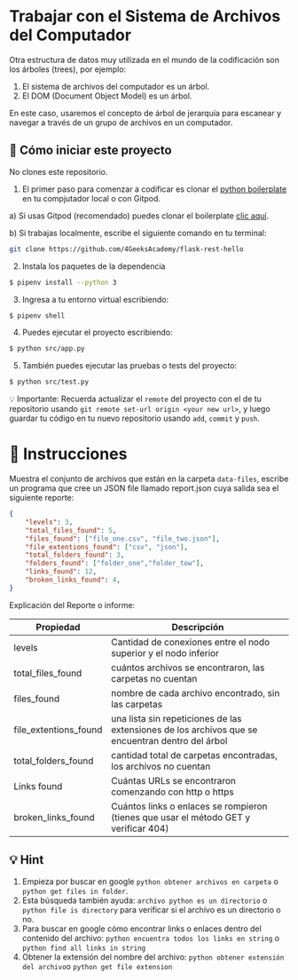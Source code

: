 # Trabajar con el Sistema de Archivos del Computador

Otra estructura de datos muy utilizada en el mundo de la codificación son los árboles (trees), por ejemplo:

1. El sistema de archivos del computador es un árbol.
2. El DOM (Document Object Model) es un árbol.

En este caso, usaremos el concepto de árbol de jerarquía  para escanear y navegar a través de un grupo de archivos en un computador.


## 🌱  Cómo iniciar este proyecto

No clones este repositorio.

1. El primer paso para comenzar a codificar es clonar el [python boilerplate](https://github.com/4GeeksAcademy/flask-rest-hello) en tu compjutador local o con Gitpod.

a) Si usas Gitpod (recomendado)  puedes clonar el boilerplate [clic aquí](https://github.com/4GeeksAcademy/flask-rest-hello).

b) Si trabajas localmente, escribe el siguiente comando en tu terminal: 
```sh
git clone https://github.com/4GeeksAcademy/flask-rest-hello
```

2. Instala los paquetes de la dependencia
```sh
$ pipenv install --python 3
```

3. Ingresa a tu entorno virtual escribiendo: 

```sh
$ pipenv shell
```

4. Puedes ejecutar el proyecto escribiendo:

```sh
$ python src/app.py
```
5. También puedes ejecutar las pruebas o tests del proyecto:

```sh
$ python src/test.py
```

💡 Importante: Recuerda actualizar el `remote` del proyecto con el de tu repositorio usando `git remote set-url origin <your new url>`, y luego guardar tu código en tu nuevo repositorio usando `add`, `commit` y `push`.


# 📝 Instrucciones

Muestra el conjunto de archivos que están en la carpeta `data-files`, escribe un programa que cree un JSON file llamado report.json cuya salida sea el siguiente reporte:


```json
{
    "levels": 3,
    "total_files_found": 5,
    "files_found": ["file_one.csv", "file_two.json"],
    "file_extentions_found": ["csv", "json"],
    "total_folders_found": 3,
    "folders_found": ["folder_one","folder_tow"],
    "links_found": 12,
    "broken_links_found": 4,
}
```

Explicación del Reporte o informe:

| Propiedad  | Descripción |
| --------  | ----------- |
| levels    | Cantidad de conexiones entre el nodo superior y el nodo inferior |
| total_files_found | cuántos archivos se encontraron, las carpetas no cuentan |
| files_found | nombre de cada archivo encontrado, sin las carpetas |
| file_extentions_found | una lista sin repeticiones de las extensiones de los archivos que se encuentran dentro del árbol|
| total_folders_found | cantidad total de carpetas encontradas, los archivos no cuentan|
| Links found | Cuántas URLs se encontraron comenzando con http o https |
| broken_links_found | Cuántos links o enlaces se rompieron (tienes que usar el método GET y verificar 404) |

## 💡 Hint

1. Empieza por buscar en google `python obtener archivos en carpeta` o  `python get files in folder`.
2. Esta búsqueda también ayuda: `archivo python es un directorio` o `python file is directory` para verificar si el archivo es un directorio o no. 
3. Para buscar en google cómo encontrar links o enlaces dentro del contenido del archivo: `python encuentra todos los links en string` o `python find all links in string`
4. Obtener la extensión del nombre del archivo: `python obtener extensión del archivo`o `python get file extension`

